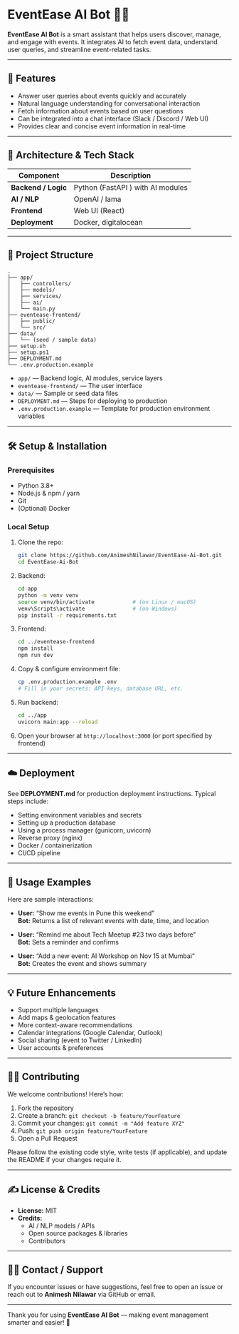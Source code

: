# EventEase AI Bot 🤖📅

**EventEase AI Bot** is a smart assistant that helps users discover, manage, and engage with events. It integrates AI to fetch event data, understand user queries, and streamline event-related tasks.

---

## 🚀 Features

- Answer user queries about events quickly and accurately  
- Natural language understanding for conversational interaction  
- Fetch information about events based on user questions  
- Can be integrated into a chat interface (Slack / Discord / Web UI)  
- Provides clear and concise event information in real-time 

---

## 🧭 Architecture & Tech Stack

| Component | Description |
|-----------|-------------|
| **Backend / Logic** | Python (FastAPI ) with AI modules |
| **AI / NLP** | OpenAI / lama |
| **Frontend** | Web UI (React)|
| **Deployment** | Docker, digitalocean|

---

## 📁 Project Structure

```
.
├── app/
│   ├── controllers/  
│   ├── models/  
│   ├── services/  
│   ├── ai/  
│   └── main.py  
├── eventease-frontend/
│   ├── public/
│   └── src/
├── data/
│   └── (seed / sample data)  
├── setup.sh  
├── setup.ps1  
├── DEPLOYMENT.md  
└── .env.production.example  
```

- `app/` — Backend logic, AI modules, service layers  
- `eventease-frontend/` — The user interface  
- `data/` — Sample or seed data files  
- `DEPLOYMENT.md` — Steps for deploying to production  
- `.env.production.example` — Template for production environment variables  

---

## 🛠️ Setup & Installation

### Prerequisites

- Python 3.8+  
- Node.js & npm / yarn  
- Git  
- (Optional) Docker  

### Local Setup

1. Clone the repo:
   ```bash
   git clone https://github.com/AnimeshNilawar/EventEase-Ai-Bot.git
   cd EventEase-Ai-Bot
   ```

2. Backend:
   ```bash
   cd app
   python -m venv venv
   source venv/bin/activate            # (on Linux / macOS)
   venv\Scripts\activate               # (on Windows)
   pip install -r requirements.txt
   ```

3. Frontend:
   ```bash
   cd ../eventease-frontend
   npm install
   npm run dev
   ```

4. Copy & configure environment file:
   ```bash
   cp .env.production.example .env
   # Fill in your secrets: API keys, database URL, etc.
   ```

5. Run backend:
   ```bash
   cd ../app
   uvicorn main:app --reload
   ```

6. Open your browser at `http://localhost:3000` (or port specified by frontend)  

---

## ☁️ Deployment

See **DEPLOYMENT.md** for production deployment instructions. Typical steps include:

- Setting environment variables and secrets  
- Setting up a production database  
- Using a process manager (gunicorn, uvicorn)  
- Reverse proxy (nginx)  
- Docker / containerization  
- CI/CD pipeline  

---

## 🧪 Usage Examples

Here are sample interactions:

- **User:** “Show me events in Pune this weekend”  
  **Bot:** Returns a list of relevant events with date, time, and location  

- **User:** “Remind me about Tech Meetup #23 two days before”  
  **Bot:** Sets a reminder and confirms  

- **User:** “Add a new event: AI Workshop on Nov 15 at Mumbai”  
  **Bot:** Creates the event and shows summary  

---

## 💡 Future Enhancements

- Support multiple languages  
- Add maps & geolocation features  
- More context-aware recommendations  
- Calendar integrations (Google Calendar, Outlook)  
- Social sharing (event to Twitter / LinkedIn)  
- User accounts & preferences  

---

## 🧑‍💻 Contributing

We welcome contributions! Here’s how:

1. Fork the repository  
2. Create a branch: `git checkout -b feature/YourFeature`  
3. Commit your changes: `git commit -m "Add feature XYZ"`  
4. Push: `git push origin feature/YourFeature`  
5. Open a Pull Request  

Please follow the existing code style, write tests (if applicable), and update the README if your changes require it.

---

## ✍️ License & Credits

- **License:** MIT  
- **Credits:**  
  - AI / NLP models / APIs  
  - Open source packages & libraries  
  - Contributors  

---

## 🙋‍♂️ Contact / Support

If you encounter issues or have suggestions, feel free to open an issue or reach out to **Animesh Nilawar** via GitHub or email.

---

Thank you for using **EventEase AI Bot** — making event management smarter and easier! 🎉
